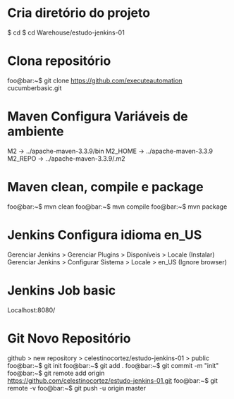 # Cria diretório do projeto
$ cd
$ cd Warehouse/estudo-jenkins-01

# Clona repositório
foo@bar:~$ git clone https://github.com/executeautomation cucumberbasic.git

# Maven Configura Variáveis de ambiente
M2 -> ../apache-maven-3.3.9/bin
M2_HOME -> ../apache-maven-3.3.9
M2_REPO -> ../apache-maven-3.3.9/.m2

# Maven clean, compile e package
foo@bar:~$ mvn clean
foo@bar:~$ mvn compile 
foo@bar:~$ mvn package

# Jenkins Configura idioma en_US
Gerenciar Jenkins > Gerenciar Plugins > Disponíveis > Locale (Instalar)
Gerenciar Jenkins > Configurar Sistema > Locale > en_US (Ignore browser)

# Jenkins Job basic
Localhost:8080/

# Git Novo Repositório
github > new repository > celestinocortez/estudo-jenkins-01 > public
foo@bar:~$ git init
foo@bar:~$ git add .
foo@bar:~$ git commit -m "init"
foo@bar:~$ git remote add origin https://github.com/celestinocortez/estudo-jenkins-01.git
foo@bar:~$ git remote -v
foo@bar:~$ git push -u origin master





